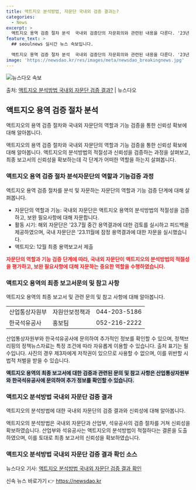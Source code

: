 ```yaml
---
title: 액트지오 분석방법, 자문단 국내외 검증 결과는?
categories:
  - News
excerpt: >
  액트지오 용역 검증 절차 분석  국내외 검증단의 자문회의와 관련된 내용을 다룬다. '23년 11월 마지막 자…
feature_text: >
  ## seoulnews 실시간 뉴스 속보입니다.

  액트지오 용역 검증 절차 분석  국내외 검증단의 자문회의와 관련된 내용을 다룬다. '23년 11월 마지막 자…
image: 'https://newsdao.kr/res/images/meta/newsdao_breakingnews.jpg'
---
```


![뉴스다오 속보](https://newsdao.kr/res/images/meta/newsdao_breakingnews.jpg)

<p>출처: <a href="https://newsdao.kr/4206" rel="dofollow">액트지오 분석방법 국내외 자문단 검증 결과?</a> | 뉴스다오</p>

<h2 data-ke-size="size26">액트지오 용역 검증 절차 분석</h2>
액트지오의 용역 검증 절차와 국내외 자문단의 역할과 기능 검증을 통한 신뢰성 확보에 대해 알아봅니다.

<p data-ke-size="size16">액트지오의 용역 검증 절차와 국내외 자문단의 역할과 기능 검증을 통한 신뢰성 확보에 대해 알아봅니다. 액트지오의 분석방법의 적절성과 신뢰성을 검증하는 과정을 살펴보고, 최종 보고서의 신뢰성을 확보하는데 각 단계가 어떠한 역할을 하는지 살펴봅니다.</p>

<h3>액트지오 용역 검증 절차 분석자문단의 역할과 기능검증 과정</h3>
액트지오 용역 검증 절차를 분석 및 자문하는 자문단의 역할과 기능 검증 단계에 대해 살펴봅니다.

<ul>
  <li>자문단의 역할과 기능: 국내외 자문단은 액트지오 용역의 분석방법의 적절성을 검증하고, 보완 필요사항에 대해 자문합니다.</li>
  <li>활동 시기: 해외 자문단은 '23.7월 중간 용역결과에 대한 검토를 실시하고 피드백을 제공하였으며, 국내 자문단은 '23.11월에 잠정 용역결과에 대한 자문을 실시했습니다.</li>
  <li>액트지오: 12월 최종 용역보고서 제출</li>
</ul>

<b><span style="color: #ee2323;">자문단의 역할과 기능 검증 단계에 따라, 국내외 자문단이 액트지오의 분석방법의 적절성을 평가하고, 보완 필요사항에 대해 자문하는 중요한 역할을 수행하였습니다.</span></b>

<h3>액트지오 용역의 최종 보고서문의 및 참고 사항</h3>
액트지오 용역의 최종 보고서 및 관련 문의 및 참고 사항에 대해 알아봅니다.

<table>
  <tr>
    <td>산업통상자원부</td>
    <td>자원안보정책과</td>
    <td>044-203-5186</td>
  </tr>
  <tr>
    <td>한국석유공사</td>
    <td>홍보팀</td>
    <td>052-216-2222</td>
  </tr>
</table>

<p data-ke-size="size16">산업통상자원부와 한국석유공사에 문의하여 추가적인 정보를 확인할 수 있으며, 정책브리핑의 정책뉴스자료는 특정 조건에 따라 자유롭게 이용할 수 있습니다. 출처 표기는 필수입니다. 사진의 경우 제3자에게 저작권이 있으므로 사용할 수 없으며, 이를 위반할 시 법적 처벌을 받을 수 있습니다.</p>

<b><span style="background-color: #21538527;">액트지오 용역의 최종 보고서에 대한 검증과 관련된 문의 및 참고 사항은 산업통상자원부와 한국석유공사에 문의하여 추가 정보를 확인할 수 있습니다.</span></b>

<h3>액트지오 분석방법 국내외 자문단 검증 결과</h3>
액트지오의 분석방법에 대한 국내외 자문단의 검증 결과와 신뢰성에 대해 알아봅니다.

<p data-ke-size="size16">액트지오의 분석방법은 국내외 자문단과 산업부, 석유공사의 검증 절차를 거쳐 신뢰성을 확보하였습니다. 산업부와 석유공사는 액트지오의 분석방법이 적절하다는 결론을 도출하였으며, 이를 토대로 최종 보고서의 신뢰성을 확보하였습니다.</p>

<h3>액트지오 분석방법 국내외 자문단 검증 결과 확인 소스</h3>
뉴스다오 기사: <a href="https://newsdao.kr/4206">액트지오 분석방법 국내외 자문단 검증 결과 확인</a>
 

신속 뉴스 바로가기 👉 <a href="https://newsdao.kr" rel="dofollow">https://newsdao.kr</a>


